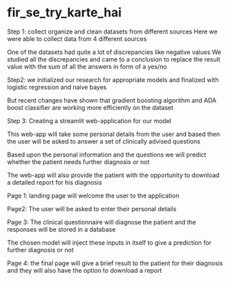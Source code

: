 # fir_se_try_karte_hai

Step 1: collect organize and clean datasets from different sources
Here we were able to collect data from 4 different sources 

One of the datasets had quite a lot of discrepancies like negative values 
We studied all the discrepancies and came to a conclusion to replace the result value with the sum of all the answers in form of a yes/no 

Step2: we initialized our research for appropriate models and finalized with logistic regression and naive bayes

But recent changes have shown that gradient boosting algorithm and ADA boost classifier are working more efficiently on the dataset

Step 3: Creating a streamlit web-application for our model

This web-app will take some personal details from the user and based then the user will be asked to answer a set of clinically advised questions 

Based upon the personal information and the questions we will predict whether the patient needs further diagnosis or not

The web-app will also provide the patient with the opportunity to download a detailed report for his diagnosis 

Page 1: landing page will welcome the user to the application 

Page2: The user will be asked to enter their personal details

Page 3: The clinical questionnaire will diagnose the patient and the responses will be stored in a database

The chosen model will inject these inputs in itself to give a prediction for further diagnosis or not

Page 4: the final page will give a brief result to the patient for their diagnosis and they will also have the option to download a report
